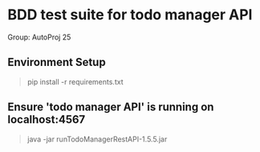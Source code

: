# BDD test suite for todo manager API

Group: AutoProj 25

## Environment Setup
> pip install -r requirements.txt

## Ensure 'todo manager API' is running on localhost:4567
> java -jar runTodoManagerRestAPI-1.5.5.jar

